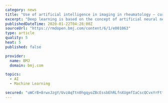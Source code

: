 ```yaml
---
category: news
title: "Use of artificial intelligence in imaging in rheumatology – current status and future perspectives"
excerpt: "Deep learning is based on the concept of artificial neural networks, that mimic human learning capacity using mathematical representations of neurons and their interconnections. These neural networks exist already a couple of decades but obtained revolutionary results only in the past few years. AI has conquered many obstacles during its ..."
publishedDateTime: 2020-01-22T04:28:00Z
sourceUrl: "https://rmdopen.bmj.com/content/6/1/e001063"
type: article
quality: 5
heat: 5
published: false

provider:
  name: BMJ
  domain: bmj.com

topics:
  - AI
  - Machine Learning

secured: "uWCrB+8rwxJzgY/UvzAqTtn0hgqyoZBcEssbEhRLfnXUgmfIaCscQCvxYrFtfRIaQmIaQVJcVc9mWhh8E3TLtP35oY+c0myTo/PZTtP6ol32iQSEvf9in3U4w782z/hJbbSMlfy1w6Ai3ufipucU4a/af8oK1WhF2GaRgpOVfV/RQyPqZm8der1XPrfYDyZ0f1WNZYKjACXzyoLIg/3NN5cdSnxkiXOf+dqtMlkj+Pgt4igjgVwnN9JUD6GXr6aaIFSKn1JRh/xnhsMVhkwGjZtamHlegvqkjPn7on/tTZmIBz6ph0Ikcrhe88vkNmbGZUHcw9IW4sftpqJBAcYjGatMqJexE+qYqwsWDZQTiOvm1TW8GtvFGIHOO3jJd/x1oaV16sEW5S1gHIcx2G8GKXTmuo1YRVk7fjeItaSkD5cwCTDiBVY2z++6qeHaj3Zpgi/5RLkFdp6NdKEhlEG0RQ==;xd3KMZk03zHl6hXkVSIhGg=="
---
```


